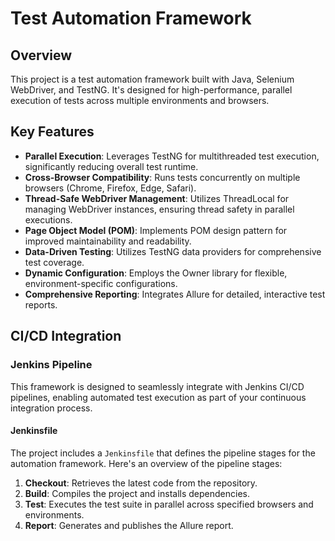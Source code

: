 # Test Automation Framework

## Overview
This project is a  test automation framework built with Java, Selenium WebDriver, and TestNG. It's designed for high-performance, parallel execution of tests across multiple environments and browsers.

## Key Features

- **Parallel Execution**: Leverages TestNG for multithreaded test execution, significantly reducing overall test runtime.
- **Cross-Browser Compatibility**: Runs tests concurrently on multiple browsers (Chrome, Firefox, Edge, Safari).
- **Thread-Safe WebDriver Management**: Utilizes ThreadLocal for managing WebDriver instances, ensuring thread safety in parallel executions.
- **Page Object Model (POM)**: Implements POM design pattern for improved maintainability and readability.
- **Data-Driven Testing**: Utilizes TestNG data providers for comprehensive test coverage.
- **Dynamic Configuration**: Employs the Owner library for flexible, environment-specific configurations.
- **Comprehensive Reporting**: Integrates Allure for detailed, interactive test reports.

## CI/CD Integration

### Jenkins Pipeline

This framework is designed to seamlessly integrate with Jenkins CI/CD pipelines, enabling automated test execution as part of your continuous integration process.

#### Jenkinsfile

The project includes a `Jenkinsfile` that defines the pipeline stages for the automation framework. Here's an overview of the pipeline stages:

1. **Checkout**: Retrieves the latest code from the repository.
2. **Build**: Compiles the project and installs dependencies.
3. **Test**: Executes the test suite in parallel across specified browsers and environments.
4. **Report**: Generates and publishes the Allure report.
